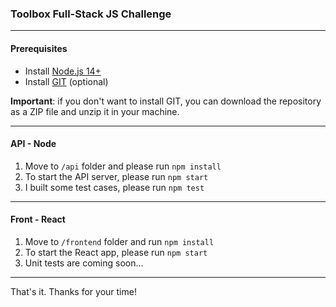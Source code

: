 ### Toolbox Full-Stack JS Challenge

---

#### Prerequisites
- Install [Node.js 14+](https://nodejs.org/es/download/)
- Install [GIT](https://git-scm.com/downloads) (optional)

**Important**: if you don't want to install GIT, you can download the repository as a ZIP file and unzip it in your machine.

---

#### API - Node

1. Move to ```/api``` folder and please run ```npm install```
2. To start the API server, please run ```npm start```
3. I built some test cases, please run ```npm test```

---

#### Front - React

1. Move to ```/frontend``` folder and run ```npm install```
2. To start the React app, please run ```npm start```
3. Unit tests are coming soon...

---

That's it. Thanks for your time!
